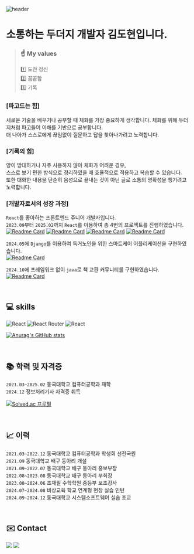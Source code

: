 ![header](https://capsule-render.vercel.app/api?type=blur&color=0:581cfb,100:bc1cfb&height=300&section=header&text=김도현&fontSize=80&desc=소통하는%20두더지입니다&descAlignY=75&fontColor=f3dced)

# 소통하는 두더지 개발자 김도현입니다.

> ### ☝️ My values
> 1️⃣ 도전 정신 <br>
> 2️⃣ 꼼꼼함 <br>
> 3️⃣ 기록
>

### [파고드는 힘]
새로운 기술을 배우거나 공부할 때 체화를 가장 중요하게 생각합니다. 체화를 위해 두더지처럼 파고들어 이해를 기반으로 공부합니다.<br>
더 나아가 스스로에게 끊임없이 질문하고 답을 찾아나가려고 노력합니다.

### [기록의 힘]
양이 방대하거나 자주 사용하지 않아 체화가 어려운 경우,<br>
스스로 보기 편한 방식으로 정리하였을 때 효율적으로 적용하고 복습할 수 있습니다.<br>
또한 대화한 내용을 단순히 음성으로 끝내는 것이 아닌 글로 소통의 명확성을 챙기려고 노력합니다.<br>

### [개발자로서의 성장 과정]
`React`를 좋아하는 프론트엔드 주니어 개발자입니다.<br>
`2023.09`부터 `2025.02`까지 `React`를 이용하여 총 4번의 프로젝트를 진행하였습니다.<br>
[![Readme Card](https://github-readme-stats.vercel.app/api/pin/?username=ElegantChildren&repo=Frontend&cache-seconds=1)](https://github.com/ElegantChildren/FrontEnd)
[![Readme Card](https://github-readme-stats.vercel.app/api/pin/?username=DGUCapstoneDesignRealEstate&repo=Frontend)](https://github.com/DGUCapstoneDesignRealEstate/Frontend)
[![Readme Card](https://github-readme-stats.vercel.app/api/pin/?username=ICONICTHON&repo=2024_ICONITHON_TEAM_4_FE&cache-seconds=1)](https://github.com/ICONICTHON/2024_ICONITHON_TEAM_4_FE)
[![Readme Card](https://github-readme-stats.vercel.app/api/pin/?username=NiceDecision&repo=KTB-Hackathon-Frontend&cache-seconds=1)](https://github.com/NiceDecision/KTB-Hackathon-Frontend)

`2024.05`에 `Django`를 이용하여 독거노인을 위한 스마트케어 어플리케이션을 구현하였습니다.<br>
[![Readme Card](https://github-readme-stats.vercel.app/api/pin/?username=GraduationProj-SmarkCare&repo=SeniorSmarkCare)](https://github.com/GraduationProj-SmarkCare/SeniorSmarkCare)

`2024.10`에 프레임워크 없이 `java`로 책 교환 커뮤니티를 구현하였습니다.<br>
[![Readme Card](https://github-readme-stats.vercel.app/api/pin/?username=DGU-WebProject-Solution&repo=BookEum)](https://github.com/DGU-WebProject-Solution/BookEum)

<br>

## 💻 skills
![React](https://img.shields.io/badge/react-%2361DAFB.svg?style=for-the-badge&logo=react&logoColor=%23ffffff)
![React Router](https://img.shields.io/badge/React_Router-CA4245?style=for-the-badge&logo=react-router&logoColor=white)
![React](https://img.shields.io/badge/JavaScript-%23ffe000.svg?style=for-the-badge&logo=javascript&logoColor=%23ffffff)

[![Anurag's GitHub stats](https://github-readme-stats.vercel.app/api?username=okiidokim)](https://github.com/okiidokim)

<br>

## 📚 학력 및 자격증
`2021.03~2025.02` 동국대학교 컴퓨터공학과 재학<br>
`2024.12` 정보처리기사 자격증 취득

[![Solved.ac 프로필](http://mazassumnida.wtf/api/v2/generate_badge?boj=scw09268)](https://solved.ac/scw09268)

<br>

## 📈 이력
`2021.03~2022.12` 동국대학교 컴퓨터공학과 학생회 선전국원<br>
`2021.09` 동국대학교 배구 동아리 개설<br>
`2021.09~2022.07` 동국대학교 배구 동아리 홍보부장<br>
`2022.08~2023.08` 동국대학교 배구 동아리 부회장<br>
`2023.08~2024.06` 조재필 수학학원 중등부 보조강사<br>
`2024.07~2024.08` 비상교육 학교 연계형 현장 실습 인턴<br>
`2024.09~2024.12` 동국대학교 시스템소프트웨어 실습 조교<br>

<br>

## ✉️ Contact
<a href="https://www.instagram.com/oki._.dokim/" target="_blank"><img src="https://img.shields.io/badge/Instagram-bc1cfb?style=flat-square&logo=Instagram&logoColor=white"/></a>
<a href="mailto:hamkeem1213@gmail.com">
  <img src="https://img.shields.io/badge/Gmail-EA4335?style=flat-square&logo=Gmail&logoColor=FFFFFF"/>
</a>
